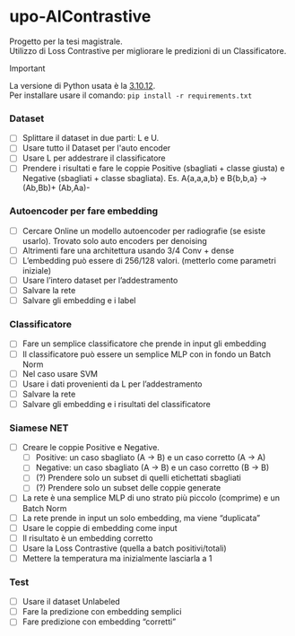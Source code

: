 # upo-AIContrastive
Progetto per la tesi magistrale.\
Utilizzo di Loss Contrastive per migliorare le predizioni di un Classificatore.

> [!IMPORTANT]
> La versione di Python usata è la [3.10.12](https://www.python.org/downloads/release/python-31012/).\
> Per installare usare il comando: `pip install -r requirements.txt`

### Dataset
  - [ ] Splittare il dataset in due parti: L e U.
  - [ ] Usare tutto il Dataset per l'auto encoder
  - [ ] Usare L per addestrare il classificatore
  - [ ] Prendere i risultati e fare le coppie Positive (sbagliati + classe giusta) e Negative (sbagliati + classe sbagliata). Es. A{a,a,a,b} e B{b,b,a} → (Ab,Bb)+ (Ab,Aa)-
### Autoencoder per fare embedding
  - [ ] Cercare Online un modello autoencoder per radiografie (se esiste usarlo). Trovato solo auto encoders per denoising
  - [ ] Altrimenti fare una architettura usando 3/4 Conv + dense
  - [ ] L’embedding può essere di 256/128 valori. (metterlo come parametri iniziale)
  - [ ] Usare l’intero dataset per l’addestramento
  - [ ] Salvare la rete
  - [ ] Salvare gli embedding e i label
### Classificatore 
  - [ ] Fare un semplice classificatore che prende in input gli embedding
  - [ ] Il classificatore può essere un semplice MLP con in fondo un Batch Norm
  - [ ] Nel caso usare SVM
  - [ ] Usare i dati provenienti da L per l’addestramento
  - [ ] Salvare la rete
  - [ ] Salvare gli embedding e i risultati del classificatore
### Siamese NET
  - [ ] Creare le coppie Positive e Negative.
    - [ ] Positive: un caso sbagliato (A → B) e un caso corretto (A → A)
    - [ ] Negative: un caso sbagliato (A → B) e un caso corretto (B → B)
    - [ ] (?) Prendere solo un subset di quelli etichettati sbagliati
    - [ ] (?) Prendere solo un subset delle coppie generate
  - [ ] La rete è una semplice MLP di uno strato più piccolo (comprime) e un Batch Norm
  - [ ] La rete prende in input un solo embedding, ma viene “duplicata”
  - [ ] Usare le coppie di embedding come input
  - [ ] Il risultato è un embedding corretto
  - [ ] Usare la Loss Contrastive (quella a batch positivi/totali)
  - [ ] Mettere la temperatura ma inizialmente lasciarla a 1
### Test
- [ ] Usare il dataset Unlabeled
- [ ] Fare la predizione con embedding semplici
- [ ] Fare predizione con embedding “corretti”

